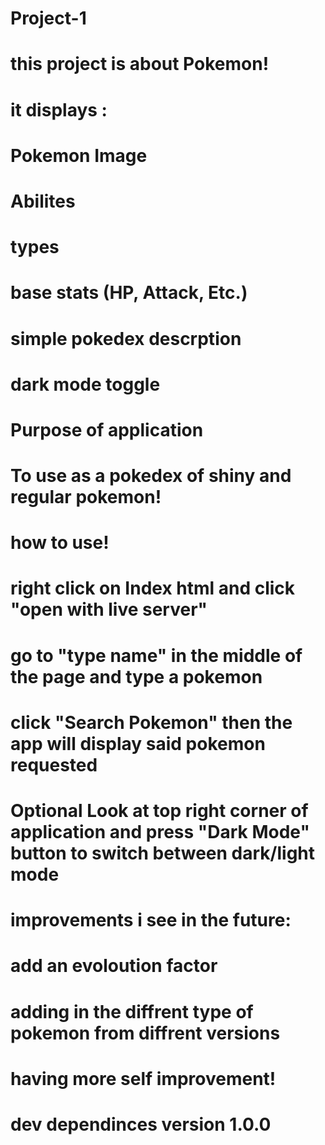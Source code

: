 # Project-1

# this project is about Pokemon!

# it displays :
# Pokemon Image
# Abilites 
# types 
# base stats (HP, Attack, Etc.)
# simple pokedex descrption
# dark mode toggle 

# Purpose of application
# To use as a pokedex of shiny and regular pokemon!

# how to use!

# right click on Index html and click "open with live server"
# go to "type name" in the middle of the page and type a pokemon
# click "Search Pokemon" then the app will display said pokemon requested
# Optional Look at top right corner of application and press "Dark Mode" button to switch between dark/light mode 

# improvements i see in the future:
# add an evoloution factor 
# adding in the diffrent type of pokemon from diffrent versions
# having more self improvement!

# dev dependinces version 1.0.0